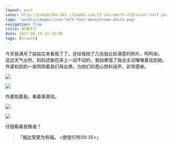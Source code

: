 ```yaml
---
layout: post
cover: http://pv6qhc34o.bkt.clouddn.com/17-one-month-old/cover-half-year-old.jpg
logo: 'assets/images/icon-left-font-monochrome-white.png'
navigation: True
title: 我满月了
date: 2017-06-19 22:18:00
tags: [Growth]
---
```


今天我满月了姑姑又来看我了了，还给我拍了几张我比较满意的照片，呵呵😄。这边天气炎热，妈妈还躺在床上一动不动的，我如果饿了我会主动嚷嚷着找到她。外婆和奶奶一直照顾着我们母女俩，为他们的悉心照料说声，非常感谢。

![](http://pv6qhc34o.bkt.clouddn.com/17-one-month-old/IMG_7296.JPG)

![](http://pv6qhc34o.bkt.clouddn.com/17-one-month-old/IMG_7301.JPG)

外婆抱着我，看着美美哒。

![](http://pv6qhc34o.bkt.clouddn.com/17-one-month-old/IMG_9564.JPG)

![](http://pv6qhc34o.bkt.clouddn.com/17-one-month-old/IMG_9585.JPG)

仔细看看我像谁？

> **「**施比受更为有福。    \<使徒行传20:35\>**」**